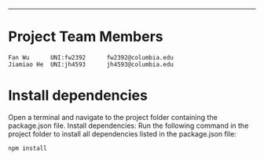 - - - - 
# Project Team Members #
    Fan Wu      UNI:fw2392      fw2392@columbia.edu
    Jiamiao He  UNI:jh4593      jh4593@columbia.edu
    
# Install dependencies #
Open a terminal and navigate to the project folder containing the package.json file.
Install dependencies: Run the following command in the project folder to install all dependencies listed in the package.json file:
    
    npm install
